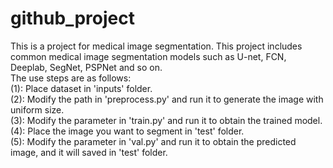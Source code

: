 # github_project
 
  This is a project for medical image segmentation. This project includes common medical image segmentation models such as U-net, FCN, Deeplab, SegNet, PSPNet and so on.  
The use steps are as follows:  
    (1): Place dataset in 'inputs' folder.  
    (2): Modify the path in 'preprocess.py' and run it to generate the image with uniform size.  
    (3): Modify the parameter in 'train.py' and run it to obtain the trained model.  
    (4): Place the image you want to segment in 'test' folder.   
    (5): Modify the parameter in 'val.py' and run it to obtain the predicted image, and it will saved in 'test' folder.
